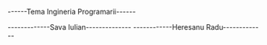 ------Tema Ingineria Programarii------

-------------Sava Iulian--------------
------------Heresanu Radu-------------